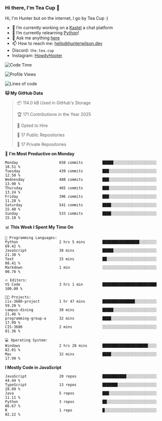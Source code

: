 ### Hi there, I'm Tea Cup 👋 

Hi, I'm Hunter but on the internet, I go by Tea Cup :)

- 🔭 I’m currently working on a [Kastel](https://github.com/KastelApp) a chat platform
- 🌱 I’m currently relearning [Python](https://github.com/TheTeaCup/CIS-3680)!
- 💬 Ask me anything [here](https://github.com/TheTeaCup/TheTeaCup/issues)
- 📫 How to reach me: [hello@hunterwilson.dev](mailto:hello@hunterwilson.dev)
- Discord: `the.tea.cup`
- Instagram: [HowdyHooter](https://instagram.com/HowdyHooter)

<!--START_SECTION:waka-->
![Code Time](http://img.shields.io/badge/Code%20Time-625%20hrs%2045%20mins-blue)

![Profile Views](http://img.shields.io/badge/Profile%20Views-1-blue)

![Lines of code](https://img.shields.io/badge/From%20Hello%20World%20I%27ve%20Written-1.4%20million%20lines%20of%20code-blue)

**🐱 My GitHub Data** 

> 📦 114.0 kB Used in GitHub's Storage 
 > 
> 🏆 171 Contributions in the Year 2025
 > 
> 💼 Opted to Hire
 > 
> 📜 17 Public Repositories 
 > 
> 🔑 17 Private Repositories 
 > 
📅 **I'm Most Productive on Monday** 

```text
Monday                   650 commits         █████░░░░░░░░░░░░░░░░░░░░   18.51 % 
Tuesday                  439 commits         ███░░░░░░░░░░░░░░░░░░░░░░   12.50 % 
Wednesday                488 commits         ███░░░░░░░░░░░░░░░░░░░░░░   13.90 % 
Thursday                 465 commits         ███░░░░░░░░░░░░░░░░░░░░░░   13.24 % 
Friday                   396 commits         ███░░░░░░░░░░░░░░░░░░░░░░   11.28 % 
Saturday                 541 commits         ████░░░░░░░░░░░░░░░░░░░░░   15.40 % 
Sunday                   533 commits         ████░░░░░░░░░░░░░░░░░░░░░   15.18 % 
```


📊 **This Week I Spent My Time On** 

```text
💬 Programming Languages: 
Python                   2 hrs 5 mins        █████████████████░░░░░░░░   69.42 % 
JavaScript               38 mins             █████░░░░░░░░░░░░░░░░░░░░   21.38 % 
Text                     15 mins             ██░░░░░░░░░░░░░░░░░░░░░░░   08.41 % 
Markdown                 1 min               ░░░░░░░░░░░░░░░░░░░░░░░░░   00.78 % 

🔥 Editors: 
VS Code                  3 hrs 1 min         █████████████████████████   100.00 % 

🐱‍💻 Projects: 
cis-3680-project         1 hr 47 mins        ███████████████░░░░░░░░░░   59.20 % 
campus-dining            38 mins             █████░░░░░░░░░░░░░░░░░░░░   21.46 % 
programming-group-a      32 mins             ████░░░░░░░░░░░░░░░░░░░░░   17.99 % 
CIS-3680                 2 mins              ░░░░░░░░░░░░░░░░░░░░░░░░░   01.36 % 

💻 Operating System: 
Windows                  2 hrs 28 mins       █████████████████████░░░░   82.01 % 
Mac                      32 mins             ████░░░░░░░░░░░░░░░░░░░░░   17.99 % 
```

**I Mostly Code in JavaScript** 

```text
JavaScript               20 repos            ███████████░░░░░░░░░░░░░░   44.44 % 
TypeScript               13 repos            ███████░░░░░░░░░░░░░░░░░░   28.89 % 
Java                     5 repos             ███░░░░░░░░░░░░░░░░░░░░░░   11.11 % 
Python                   3 repos             ██░░░░░░░░░░░░░░░░░░░░░░░   06.67 % 
R                        1 repo              █░░░░░░░░░░░░░░░░░░░░░░░░   02.22 % 
```




<!--END_SECTION:waka-->
